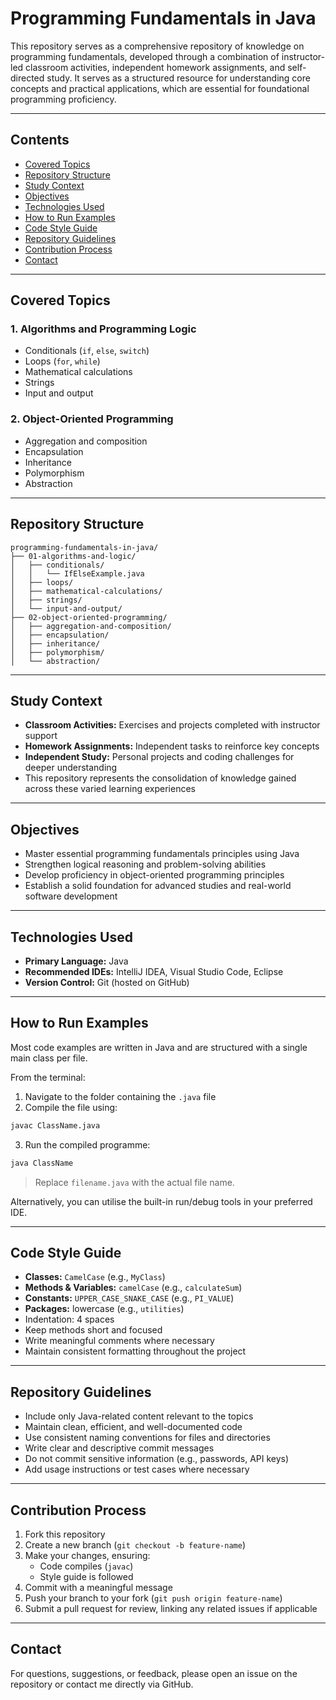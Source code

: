 # Programming Fundamentals in Java

This repository serves as a comprehensive repository of knowledge on programming fundamentals, developed through a combination of instructor-led classroom activities, independent homework assignments, and self-directed study. It serves as a structured resource for understanding core concepts and practical applications, which are essential for foundational programming proficiency.

---

## Contents

- [Covered Topics](#covered-topics)  
- [Repository Structure](#repository-structure)  
- [Study Context](#study-context)  
- [Objectives](#objectives)  
- [Technologies Used](#technologies-used)  
- [How to Run Examples](#how-to-run-examples)  
- [Code Style Guide](#code-style-guide)  
- [Repository Guidelines](#repository-guidelines)  
- [Contribution Process](#contribution-process)  
- [Contact](#contact) 

---

## Covered Topics

### 1. Algorithms and Programming Logic

- Conditionals (`if`, `else`, `switch`) 
- Loops (`for`, `while`)  
- Mathematical calculations  
- Strings  
- Input and output  

### 2. Object-Oriented Programming

- Aggregation and composition  
- Encapsulation  
- Inheritance  
- Polymorphism  
- Abstraction  

---

## Repository Structure

```
programming-fundamentals-in-java/
├── 01-algorithms-and-logic/
│   ├── conditionals/
│   │   └── IfElseExample.java
│   ├── loops/
│   ├── mathematical-calculations/
│   ├── strings/
│   └── input-and-output/
├── 02-object-oriented-programming/
│   ├── aggregation-and-composition/
│   ├── encapsulation/
│   ├── inheritance/
│   ├── polymorphism/
│   └── abstraction/
```

---

## Study Context

- **Classroom Activities:** Exercises and projects completed with instructor support  
- **Homework Assignments:** Independent tasks to reinforce key concepts 
- **Independent Study:** Personal projects and coding challenges for deeper understanding
- This repository represents the consolidation of knowledge gained across these varied learning experiences

---

## Objectives

- Master essential programming fundamentals principles using Java
- Strengthen logical reasoning and problem-solving abilities 
- Develop proficiency in object-oriented programming principles  
- Establish a solid foundation for advanced studies and real-world software development

---

## Technologies Used

- **Primary Language:** Java  
- **Recommended IDEs:** IntelliJ IDEA, Visual Studio Code, Eclipse  
- **Version Control:** Git (hosted on GitHub)

---

## How to Run Examples

Most code examples are written in Java and are structured with a single main class per file.

From the terminal:  

1. Navigate to the folder containing the `.java` file  
2. Compile the file using:

```bash
javac ClassName.java
```

3. Run the compiled programme:  

```bash
java ClassName
```
> Replace `filename.java` with the actual file name.

Alternatively, you can utilise the built-in run/debug tools in your preferred IDE.

---

## Code Style Guide

- **Classes:** `CamelCase` (e.g., `MyClass`)  
- **Methods & Variables:** `camelCase` (e.g., `calculateSum`)  
- **Constants:** `UPPER_CASE_SNAKE_CASE` (e.g., `PI_VALUE`)  
- **Packages:** lowercase (e.g., `utilities`)  
- Indentation: 4 spaces  
- Keep methods short and focused  
- Write meaningful comments where necessary  
- Maintain consistent formatting throughout the project

---

## Repository Guidelines

- Include only Java-related content relevant to the topics
- Maintain clean, efficient, and well-documented code
- Use consistent naming conventions for files and directories
- Write clear and descriptive commit messages
- Do not commit sensitive information (e.g., passwords, API keys)
- Add usage instructions or test cases where necessary

---

## Contribution Process

1. Fork this repository  
2. Create a new branch (`git checkout -b feature-name`)
3. Make your changes, ensuring:  
   - Code compiles (`javac`)  
   - Style guide is followed  
4. Commit with a meaningful message 
5. Push your branch to your fork (`git push origin feature-name`)  
6. Submit a pull request for review, linking any related issues if applicable

---

## Contact

For questions, suggestions, or feedback, please open an issue on the repository or contact me directly via GitHub.
